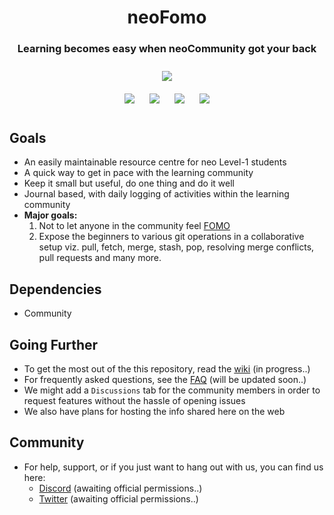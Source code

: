 <h1 align="center">neoFomo</h1>
<h3 align="center">Learning becomes easy when neoCommunity got your back</h3>

<p align="center">
<img style="padding:10px;" src="https://img.shields.io/badge/Open%20Source-💕%20-9cf?style=for-the-badge"><br>
<img style="padding:10px;" src="https://img.shields.io/github/contributors/chinmay0078/neoFomo?style=flat-square">
<img style="padding:10px;" src="https://img.shields.io/github/forks/chinmay0078/neoFomo?label=Forks&style=flat-square">
<img style="padding:10px;" src="https://img.shields.io/github/stars/chinmay0078/neoFomo?style=flat-square">
<img style="padding:10px;" src="https://img.shields.io/github/license/chinmay0078/neoFomo?style=flat-square">

## Goals
- An easily maintainable resource centre for neo Level-1 students
- A quick way to get in pace with the learning community
- Keep it small but useful, do one thing and do it well
- Journal based, with daily logging of activities within the learning community
- **Major goals:**
    1. Not to let anyone in the community feel [FOMO](https://www.urbandictionary.com/define.php?term=Fomo)
    2. Expose the beginners to various git operations in a collaborative setup viz. pull, fetch, merge, stash, pop, resolving merge conflicts, pull requests and many more.

## Dependencies
- Community

## Going Further
- To get the most out of the this repository, read the [wiki](https://github.com/chinmay0078/neoFomo/wiki) (in progress..)
- For frequently asked questions, see the [FAQ](https://github.com/chinmay0078/neoFomo) (will be updated soon..)
- We might add a `Discussions` tab for the community members in order to request features without the hassle of opening issues
- We also have plans for hosting the info shared here on the web

## Community
- For help, support, or if you just want to hang out with us, you can find us here:
    - [Discord](https://discord.com/login) (awaiting official permissions..)
    - [Twitter](https://twitter.com/) (awaiting official permissions..)
